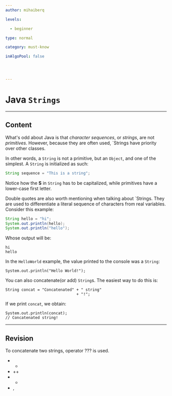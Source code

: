 ```yaml
---
author: mihaiberq

levels:

  - beginner

type: normal

category: must-know

inAlgoPool: false




---
```


# Java `Strings`

---
## Content

What's odd about Java is that *character sequences*, or *strings*, are not *primitives*. However, because they are often used, `Strings have priority over other classes.

In other words, a `String` is not a primitive, but an `Object`, and one of the simplest. A `String` is initialized as such:
```java
String sequence = "This is a string";
```
Notice how the **S** in `String` has to be capitalized, while primitives have a lower-case first letter.

Double quotes are also worth mentioning when talking about `Strings. They are used to differentiate a literal sequence of characters from real variables. Consider this example:
```java
String hello = "hi";
System.out.println(hello);
System.out.println("hello");
```
Whose output will be:
```shell
hi
hello
```

In the `HelloWorld` example, the value printed to the console was a `String`:
```
System.out.println("Hello World!");
```
You can also concatenate(or add) `String`s. The easiest way to do this is:
```
String concat = "Concatenated" + " string"
                               + "!";
```
If we print `concat`, we obtain:
```
System.out.println(concat);
// Concatenated string!
```

---
## Revision

To concatenate two strings, operator ??? is used.


* +
* ++
* -
* ,
